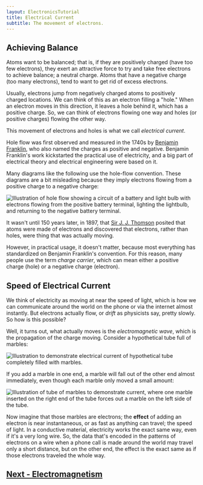 ```yaml
---
layout: ElectronicsTutorial
title: Electrical Current
subtitle: The movement of electrons.
---
```


## Achieving Balance

Atoms want to be balanced; that is, if they are positively charged (have too few electrons), they exert an attractive force to try and take free electrons to achieve balance; a neutral charge. Atoms that have a negative charge (too many electrons), tend to want to get rid of excess electrons.

Usually, electrons jump from negatively charged atoms to positively charged locations. We can think of this as an electron filling a "hole." When an electron moves in this direction, it leaves a hole behind it, which has a positive charge. So, we can think of electrons flowing one way and holes (or positive charges) flowing the other way.

<!-- not sure what this illustration would look like yet

[illustration showing electrons moving one way, and holes/positive charge flowing the other way]

-->

This movement of electrons and holes is what we call _electrical current_.

Hole flow was first observed and measured in the 1740s by [Benjamin Franklin](https://en.wikipedia.org/wiki/Benjamin_Franklin), who also named the charges as positive and negative. Benjamin Franklin's work kickstarted the practical use of electricity, and a big part of electrical theory and electrical engineering were based on it. 

Many diagrams like the following use the hole-flow convention. These diagrams are a bit misleading because they imply electrons flowing from a positive charge to a negative charge:

<!-- MarkT: are all 3 arrows on the image necessary? -->
![Illustration of hole flow showing a circuit of a battery and light bulb with electrons flowing from the positive battery terminal, lighting the lightbulb, and returning to the negative battery terminal.](../Support_Files/Hole_Flow.svg)

It wasn't until 150 years later, in 1897, that [Sir J. J. Thomson](https://en.wikipedia.org/wiki/J._J._Thomson) posited that atoms were made of electrons and discovered that electrons, rather than holes, were thing that was actually moving.

However, in practical usage, it doesn't matter, because most everything has standardized on Benjamin Franklin's convention. For this reason, many people use the term _charge carrier_, which can mean either a positive charge (hole) or a negative charge (electron).


## Speed of Electrical Current

We think of electricity as moving at near the speed of light, which is how we can communicate around the world on the phone or via the internet almost instantly. But electrons actually flow, or _drift_ as physicists say, pretty slowly. So how is this possible?

Well, it turns out, what actually moves is the _electromagnetic wave_, which is the propagation of the charge moving. Consider a hypothetical tube full of marbles:

![Illustration to demonstrate electrical current of hypothetical tube completely filled with marbles.](../Support_Files/Tube_of_Marbles.svg)

If you add a marble in one end, a marble will fall out of the other end almost immediately, even though each marble only moved a small amount:

![Illustration of tube of marbles to demonstrate current, where one marble inserted on the right end of the tube forces out a marble on the left side of the tube.](../Support_Files/Electromagnetic_Wave.svg)

Now imagine that those marbles are electrons; the **effect** of adding an electron is near instantaneous, or as fast as anything can travel; the speed of light. In a conductive material, electricity works the exact same way, even if it's a very long wire. So, the data that's encoded in the patterns of electrons on a wire when a phone call is made around the world may  travel only a short distance, but on the other end, the effect is the exact same as if those electrons traveled the whole way.

## [Next - Electromagnetism](../Electromagnetism)
